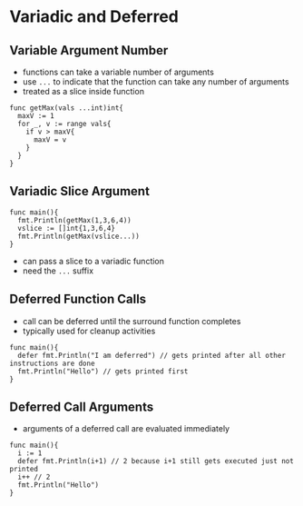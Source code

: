 # Variadic and Deferred

## Variable Argument Number

- functions can take a variable number of arguments
- use `...` to indicate that the function can take any number of arguments
- treated as a slice inside function

```golang
func getMax(vals ...int)int{
  maxV := 1
  for _, v := range vals{
    if v > maxV{
      maxV = v
    }
  }
}
```

## Variadic Slice Argument

```golang
func main(){
  fmt.Println(getMax(1,3,6,4))
  vslice := []int{1,3,6,4}
  fmt.Println(getMax(vslice...))
}
```

- can pass a slice to a variadic function
- need the `...` suffix

## Deferred Function Calls

- call can be deferred until the surround function completes
- typically used for cleanup activities

```golang
func main(){
  defer fmt.Println("I am deferred") // gets printed after all other instructions are done
  fmt.Println("Hello") // gets printed first
}
```

## Deferred Call Arguments
- arguments of a deferred call are evaluated immediately
```golang
func main(){
  i := 1
  defer fmt.Println(i+1) // 2 because i+1 still gets executed just not printed
  i++ // 2
  fmt.Println("Hello")
}
```
